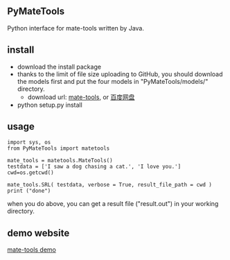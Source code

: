 ## PyMateTools
Python interface for mate-tools written by Java.

## install
* download the install package
* thanks to the limit of file size uploading to GitHub, you should download the models first and put the four models in "PyMateTools/models/" directory.
	* download url: [mate-tools](https://code.google.com/p/mate-tools/), or [百度网盘](http://pan.baidu.com/s/1dDr0qrv)
* python setup.py install


## usage

	import sys, os
	from PyMateTools import matetools

	mate_tools = matetools.MateTools()
	testdata = ['I saw a dog chasing a cat.', 'I love you.']
	cwd=os.getcwd()

	mate_tools.SRL( testdata, verbose = True, result_file_path = cwd )
	print ("done")
when you do above, you can get a result file ("result.out") in your working directory. 

## demo website
[mate-tools demo](http://barbar.cs.lth.se:8081/parse)